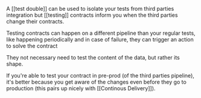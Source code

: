 A [[test double]] can be used to isolate your tests from third parties integration but [[testing]] contracts inform you when the third parties change their contracts.

Testing contracts can happen on a different pipeline than your regular tests, like happening periodically and in case of failure, they can trigger an action to solve the contract

They not necessary need to test the content of the data, but rather its shape.

If you're able to test your contract in pre-prod (of the third parties pipeline), it's better because you get aware of the changes even before they go to production (this pairs up nicely with [[Continous Delivery]]).